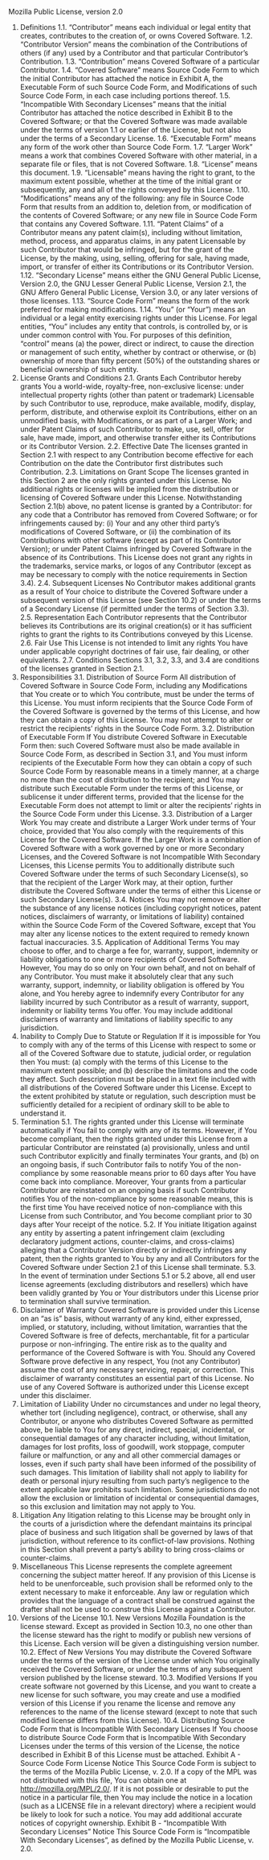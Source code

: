 Mozilla Public License, version 2.0 

1. Definitions 1.1. “Contributor” means each individual or legal entity that creates, contributes to the creation of, or owns Covered Software.
1.2. “Contributor Version” means the combination of the Contributions of others (if any) used by a Contributor and that particular Contributor’s Contribution.
1.3. “Contribution” means Covered Software of a particular Contributor.
1.4. “Covered Software” means Source Code Form to which the initial Contributor has attached the notice in Exhibit A, the Executable Form of such Source Code Form, and Modifications of such Source Code Form, in each case including portions thereof.
1.5. “Incompatible With Secondary Licenses” means
that the initial Contributor has attached the notice described in Exhibit B to the Covered Software; or
that the Covered Software was made available under the terms of version 1.1 or earlier of the License, but not also under the terms of a Secondary License.
1.6. “Executable Form” means any form of the work other than Source Code Form.
1.7. “Larger Work” means a work that combines Covered Software with other material, in a separate file or files, that is not Covered Software.
1.8. “License” means this document.
1.9. “Licensable” means having the right to grant, to the maximum extent possible, whether at the time of the initial grant or subsequently, any and all of the rights conveyed by this License.
1.10. “Modifications” means any of the following:
any file in Source Code Form that results from an addition to, deletion from, or modification of the contents of Covered Software; or
any new file in Source Code Form that contains any Covered Software.
1.11. “Patent Claims” of a Contributor means any patent claim(s), including without limitation, method, process, and apparatus claims, in any patent Licensable by such Contributor that would be infringed, but for the grant of the License, by the making, using, selling, offering for sale, having made, import, or transfer of either its Contributions or its Contributor Version.
1.12. “Secondary License” means either the GNU General Public License, Version 2.0, the GNU Lesser General Public License, Version 2.1, the GNU Affero General Public License, Version 3.0, or any later versions of those licenses.
1.13. “Source Code Form” means the form of the work preferred for making modifications.
1.14. “You” (or “Your”) means an individual or a legal entity exercising rights under this License. For legal entities, “You” includes any entity that controls, is controlled by, or is under common control with You. For purposes of this definition, “control” means (a) the power, direct or indirect, to cause the direction or management of such entity, whether by contract or otherwise, or (b) ownership of more than fifty percent (50%) of the outstanding shares or beneficial ownership of such entity.
2. License Grants and Conditions 2.1. Grants Each Contributor hereby grants You a world-wide, royalty-free, non-exclusive license:
under intellectual property rights (other than patent or trademark) Licensable by such Contributor to use, reproduce, make available, modify, display, perform, distribute, and otherwise exploit its Contributions, either on an unmodified basis, with Modifications, or as part of a Larger Work; and
under Patent Claims of such Contributor to make, use, sell, offer for sale, have made, import, and otherwise transfer either its Contributions or its Contributor Version.
2.2. Effective Date The licenses granted in Section 2.1 with respect to any Contribution become effective for each Contribution on the date the Contributor first distributes such Contribution.
2.3. Limitations on Grant Scope The licenses granted in this Section 2 are the only rights granted under this License. No additional rights or licenses will be implied from the distribution or licensing of Covered Software under this License. Notwithstanding Section 2.1(b) above, no patent license is granted by a Contributor:
for any code that a Contributor has removed from Covered Software; or
for infringements caused by: (i) Your and any other third party’s modifications of Covered Software, or (ii) the combination of its Contributions with other software (except as part of its Contributor Version); or
under Patent Claims infringed by Covered Software in the absence of its Contributions.
This License does not grant any rights in the trademarks, service marks, or logos of any Contributor (except as may be necessary to comply with the notice requirements in Section 3.4).
2.4. Subsequent Licenses No Contributor makes additional grants as a result of Your choice to distribute the Covered Software under a subsequent version of this License (see Section 10.2) or under the terms of a Secondary License (if permitted under the terms of Section 3.3).
2.5. Representation Each Contributor represents that the Contributor believes its Contributions are its original creation(s) or it has sufficient rights to grant the rights to its Contributions conveyed by this License.
2.6. Fair Use This License is not intended to limit any rights You have under applicable copyright doctrines of fair use, fair dealing, or other equivalents.
2.7. Conditions Sections 3.1, 3.2, 3.3, and 3.4 are conditions of the licenses granted in Section 2.1.
3. Responsibilities 3.1. Distribution of Source Form All distribution of Covered Software in Source Code Form, including any Modifications that You create or to which You contribute, must be under the terms of this License. You must inform recipients that the Source Code Form of the Covered Software is governed by the terms of this License, and how they can obtain a copy of this License. You may not attempt to alter or restrict the recipients’ rights in the Source Code Form.
3.2. Distribution of Executable Form If You distribute Covered Software in Executable Form then:
such Covered Software must also be made available in Source Code Form, as described in Section 3.1, and You must inform recipients of the Executable Form how they can obtain a copy of such Source Code Form by reasonable means in a timely manner, at a charge no more than the cost of distribution to the recipient; and
You may distribute such Executable Form under the terms of this License, or sublicense it under different terms, provided that the license for the Executable Form does not attempt to limit or alter the recipients’ rights in the Source Code Form under this License.
3.3. Distribution of a Larger Work You may create and distribute a Larger Work under terms of Your choice, provided that You also comply with the requirements of this License for the Covered Software. If the Larger Work is a combination of Covered Software with a work governed by one or more Secondary Licenses, and the Covered Software is not Incompatible With Secondary Licenses, this License permits You to additionally distribute such Covered Software under the terms of such Secondary License(s), so that the recipient of the Larger Work may, at their option, further distribute the Covered Software under the terms of either this License or such Secondary License(s).
3.4. Notices You may not remove or alter the substance of any license notices (including copyright notices, patent notices, disclaimers of warranty, or limitations of liability) contained within the Source Code Form of the Covered Software, except that You may alter any license notices to the extent required to remedy known factual inaccuracies.
3.5. Application of Additional Terms You may choose to offer, and to charge a fee for, warranty, support, indemnity or liability obligations to one or more recipients of Covered Software. However, You may do so only on Your own behalf, and not on behalf of any Contributor. You must make it absolutely clear that any such warranty, support, indemnity, or liability obligation is offered by You alone, and You hereby agree to indemnify every Contributor for any liability incurred by such Contributor as a result of warranty, support, indemnity or liability terms You offer. You may include additional disclaimers of warranty and limitations of liability specific to any jurisdiction.
4. Inability to Comply Due to Statute or Regulation If it is impossible for You to comply with any of the terms of this License with respect to some or all of the Covered Software due to statute, judicial order, or regulation then You must: (a) comply with the terms of this License to the maximum extent possible; and (b) describe the limitations and the code they affect. Such description must be placed in a text file included with all distributions of the Covered Software under this License. Except to the extent prohibited by statute or regulation, such description must be sufficiently detailed for a recipient of ordinary skill to be able to understand it.
5. Termination 5.1. The rights granted under this License will terminate automatically if You fail to comply with any of its terms. However, if You become compliant, then the rights granted under this License from a particular Contributor are reinstated (a) provisionally, unless and until such Contributor explicitly and finally terminates Your grants, and (b) on an ongoing basis, if such Contributor fails to notify You of the non-compliance by some reasonable means prior to 60 days after You have come back into compliance. Moreover, Your grants from a particular Contributor are reinstated on an ongoing basis if such Contributor notifies You of the non-compliance by some reasonable means, this is the first time You have received notice of non-compliance with this License from such Contributor, and You become compliant prior to 30 days after Your receipt of the notice.
5.2. If You initiate litigation against any entity by asserting a patent infringement claim (excluding declaratory judgment actions, counter-claims, and cross-claims) alleging that a Contributor Version directly or indirectly infringes any patent, then the rights granted to You by any and all Contributors for the Covered Software under Section 2.1 of this License shall terminate.
5.3. In the event of termination under Sections 5.1 or 5.2 above, all end user license agreements (excluding distributors and resellers) which have been validly granted by You or Your distributors under this License prior to termination shall survive termination.
6. Disclaimer of Warranty Covered Software is provided under this License on an “as is” basis, without warranty of any kind, either expressed, implied, or statutory, including, without limitation, warranties that the Covered Software is free of defects, merchantable, fit for a particular purpose or non-infringing. The entire risk as to the quality and performance of the Covered Software is with You. Should any Covered Software prove defective in any respect, You (not any Contributor) assume the cost of any necessary servicing, repair, or correction. This disclaimer of warranty constitutes an essential part of this License. No use of any Covered Software is authorized under this License except under this disclaimer.
7. Limitation of Liability Under no circumstances and under no legal theory, whether tort (including negligence), contract, or otherwise, shall any Contributor, or anyone who distributes Covered Software as permitted above, be liable to You for any direct, indirect, special, incidental, or consequential damages of any character including, without limitation, damages for lost profits, loss of goodwill, work stoppage, computer failure or malfunction, or any and all other commercial damages or losses, even if such party shall have been informed of the possibility of such damages. This limitation of liability shall not apply to liability for death or personal injury resulting from such party’s negligence to the extent applicable law prohibits such limitation. Some jurisdictions do not allow the exclusion or limitation of incidental or consequential damages, so this exclusion and limitation may not apply to You.
8. Litigation Any litigation relating to this License may be brought only in the courts of a jurisdiction where the defendant maintains its principal place of business and such litigation shall be governed by laws of that jurisdiction, without reference to its conflict-of-law provisions. Nothing in this Section shall prevent a party’s ability to bring cross-claims or counter-claims.
9. Miscellaneous This License represents the complete agreement concerning the subject matter hereof. If any provision of this License is held to be unenforceable, such provision shall be reformed only to the extent necessary to make it enforceable. Any law or regulation which provides that the language of a contract shall be construed against the drafter shall not be used to construe this License against a Contributor.
10. Versions of the License 10.1. New Versions Mozilla Foundation is the license steward. Except as provided in Section 10.3, no one other than the license steward has the right to modify or publish new versions of this License. Each version will be given a distinguishing version number.
10.2. Effect of New Versions You may distribute the Covered Software under the terms of the version of the License under which You originally received the Covered Software, or under the terms of any subsequent version published by the license steward.
10.3. Modified Versions If you create software not governed by this License, and you want to create a new license for such software, you may create and use a modified version of this License if you rename the license and remove any references to the name of the license steward (except to note that such modified license differs from this License).
10.4. Distributing Source Code Form that is Incompatible With Secondary Licenses If You choose to distribute Source Code Form that is Incompatible With Secondary Licenses under the terms of this version of the License, the notice described in Exhibit B of this License must be attached.
Exhibit A - Source Code Form License Notice This Source Code Form is subject to the terms of the Mozilla Public License, v. 2.0. If a copy of the MPL was not distributed with this file, You can obtain one at http://mozilla.org/MPL/2.0/.
If it is not possible or desirable to put the notice in a particular file, then You may include the notice in a location (such as a LICENSE file in a relevant directory) where a recipient would be likely to look for such a notice.
You may add additional accurate notices of copyright ownership.
Exhibit B - “Incompatible With Secondary Licenses” Notice This Source Code Form is “Incompatible With Secondary Licenses”, as defined by the Mozilla Public License, v. 2.0.